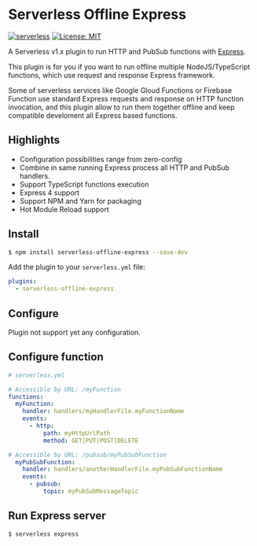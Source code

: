 # Serverless Offline Express

[![serverless](http://public.serverless.com/badges/v3.svg)](http://www.serverless.com)
[![License: MIT](https://img.shields.io/badge/License-MIT-yellow.svg)](https://opensource.org/licenses/MIT)

A Serverless v1.x plugin to run HTTP and PubSub functions with [Express](https://github.com/expressjs/express).

This plugin is for you if you want to run offline multiple NodeJS/TypeScript functions, which use request and response Express framework.

Some of serverless services like Google Gloud Functions or Firebase Function use standard Express requests and response on HTTP function invocation, 
and this plugin allow to run them together offline and keep compatible develoment all Express based functions.

## Highlights

* Configuration possibilities range from zero-config 
* Combine in same running Express process all HTTP and PubSub handlers.
* Support TypeScript functions execution
* Express 4 support
* Support NPM and Yarn for packaging
* Hot Module Reload support

## Install

```bash
$ npm install serverless-offline-express --save-dev
```

Add the plugin to your `serverless.yml` file:

```yaml
plugins:
  - serverless-offline-express
```

## Configure

Plugin not support yet any configuration.

## Configure function

```yaml
# serverless.yml

# Accessible by URL: /myFunction
functions:
  myFunction:
    handler: handlers/myHandlerFile.myFunctionName
    events:
      - http: 
          path: myHttpUrlPath
          method: GET|PUT|POST|DELETE

# Accessible by URL: /pubsub/myPubSubFunction
  myPubSubFunction:
    handler: handlers/anotherHandlerFile.myPubSubFunctionName
    events:
      - pubsub: 
          topic: myPubSubMessageTopic
```

## Run Express server

```bash
$ serverless express
```